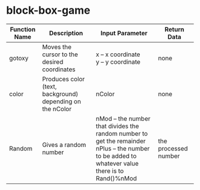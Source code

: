 # block-box-game

|Function Name|Description|Input Parameter|Return Data|
|-|-|-|-|
|gotoxy|Moves the cursor to the desired coordinates|x – x coordinate<br>y – y coordinate| none|
|color|Produces color (text, background) depending on the nColor|nColor|none|
|Random|Gives a random number|nMod – the number that divides the random number to get the remainder<br>nPlus – the number to be added to whatever value there is to Rand()%nMod|the processed number|
